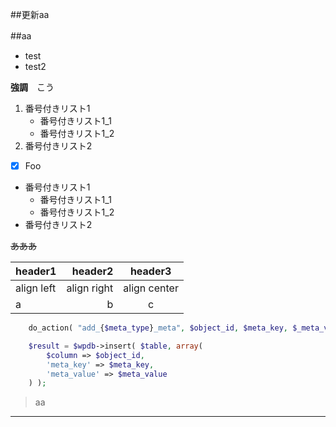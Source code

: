 ##更新aa

##aa　
- test  
- test2

**強調**　こう  

1. 番号付きリスト1
    - 番号付きリスト1_1
    - 番号付きリスト1_2
1. 番号付きリスト2  

  - [x] Foo

 - 番号付きリスト1
    - 番号付きリスト1_1
    - 番号付きリスト1_2
 - 番号付きリスト2

~~あああ~~  


|header1|header2|header3|
|:--|--:|:--:|
|align left|align right|align center|
|a|b|c|


~~~php
	do_action( "add_{$meta_type}_meta", $object_id, $meta_key, $_meta_value );

	$result = $wpdb->insert( $table, array(
		$column => $object_id,
		'meta_key' => $meta_key,
		'meta_value' => $meta_value
	) );
~~~




> aa
***